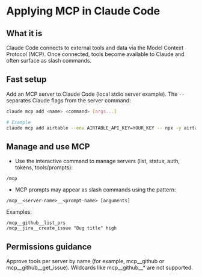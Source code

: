 # Applying MCP in Claude Code

## What it is
Claude Code connects to external tools and data via the Model Context Protocol (MCP). Once connected, tools become available to Claude and often surface as slash commands.

## Fast setup
Add an MCP server to Claude Code (local stdio server example). The `--` separates Claude flags from the server command:
```bash
claude mcp add <name> <command> [args...]

# Example
claude mcp add airtable --env AIRTABLE_API_KEY=YOUR_KEY -- npx -y airtable-mcp-server
```

## Manage and use MCP
- Use the interactive command to manage servers (list, status, auth, tokens, tools/prompts):
```
/mcp
```
- MCP prompts may appear as slash commands using the pattern:
```
/mcp__<server-name>__<prompt-name> [arguments]
```
Examples:
```
/mcp__github__list_prs
/mcp__jira__create_issue "Bug title" high
```

## Permissions guidance
Approve tools per server by name (for example, mcp__github or mcp__github__get_issue). Wildcards like mcp__github__* are not supported.
